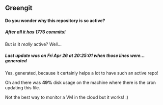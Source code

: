 ## Greengit

#### Do you wonder why this repository is so active?

##### After all it has 1776 commits!

But is it *really* active? Well...

##### Last update was on Fri Apr 26 at 20:25:01 when those lines were... generated

Yes, generated, because it certainly helps a lot to have such an active repo!

Oh and there was **49%** disk usage on the machine
where there is the cron updating this file.

Not the best way to monitor a VM in the cloud but it works! :)
